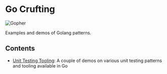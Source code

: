 Go Crufting
===========

![Gopher](https://golang.org/doc/gopher/doc.png)

Examples and demos of Golang patterns.


Contents
--------

- [Unit Testing Tooling](/UnitTestingTooling): A couple of demos on various unit testing patterns and tooling available in Go
